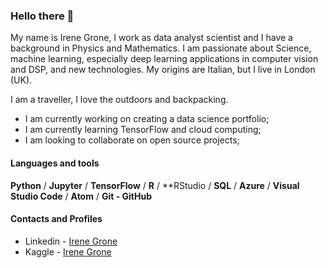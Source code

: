 ### Hello there 👋

<p>My name is Irene Grone, I work as data analyst scientist and I have a background in Physics and Mathematics. I am passionate about Science, machine learning, especially deep learning applications in computer vision and DSP, and new technologies. My origins are Italian, but I live in London (UK).</p>

<p>I am a traveller, I love the outdoors and backpacking.</p>

- I am currently working on creating a data science portfolio;
- I am currently learning TensorFlow and cloud computing;
- I am looking to collaborate on open source projects;

#### Languages and tools

**Python** / **Jupyter** / **TensorFlow** / **R** / **RStudio / **SQL** / **Azure** / **Visual Studio Code** / **Atom** / **Git - GitHub**

#### Contacts and Profiles

* Linkedin - [Irene Grone](https://www.linkedin.com/in/irenegrone)
* Kaggle - [Irene Grone](https://www.kaggle.com/irenegrone)
